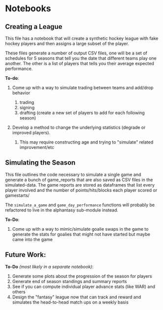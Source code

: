 # Notebooks

## Creating a League

This file has a notebook that will create a synthetic hockey league with
fake hockey players and then assigns a large subset of the player.

These files generate a number of output CSV files, one will be a set of
schedules for 5 seasons that tell you the date that different teams play
one another. The other is a list of players that tells you their average
expected performance.

**To-do**:
1. Come up with a way to simulate trading between teams and add/drop behavior
   1. trading
   2. signing
   3. drafting (create a new set of players to add for each following season)

2. Develop a method to change the underlying statistics (degrade or improved players).
   1. This may require constructing age and trying to "simulate" related improvement/etc


## Simulating the Season

This file outlines the code necessary to simulate a single game and generate
a bunch of game_reports that are also saved as CSV files in the simulated-data.
The game reports are stored as dataframes that list every player involved and the
number of points/hits/blocks each player scored or gamestarts/

The `simulate_a_game` and `game_day_performance` functions will probably
be refactored to live in the alphantasy sub-module instead.

**To-Do**:
1. Come up with a way to mimic/simulate goalie swaps in the game to generate
the stats for goalies that might not have started but maybe came into the game

## Future Work:

**To-Do** *(most likely in a separate notebook)*:
1. Generate some plots about the progression of the season for players
2. Generate end of season standings and summary reports
3. See if you can compute individual player advance stats (like WAR) and others
4. Design the "fantasy" league now that can track and reward and simulates the head-to-head match ups on a weekly basis
